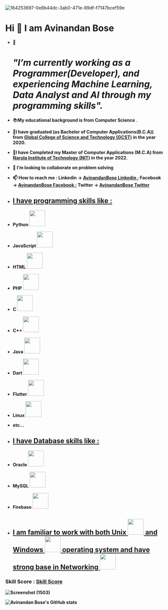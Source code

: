 
![164253697-0e8b44dc-3ab0-471e-89df-f7147bcef59e](https://user-images.githubusercontent.com/38869235/165821072-3037dc49-befa-4c20-b9db-8f6af23c5024.jpeg)

 <h1>Hi 👋 I am Avinandan Bose</h1>
 
- 👀 <h1><i><strong>"I’m  currently working as a Programmer(Developer), and experiencing Machine Learning, Data Analyst and AI through my programming skills".</h1></i></strong>

- 📚<b><strong>My educational background is from Computer Science</strong> </b> .

- 🏢<b><strong>I have graduated (as Bachelor of Computer Applications(B.C.A)) from <a href = "http://www.gcstnadia.org/">Global College of Science and Technology (GCST)</a> in the year 2020.
  
- 🏢I have Completed my Master of Computer Applications (M.C.A) from <a href = "https://www.nit.ac.in/">Narula Institute of Technology (NIT)</a> in the year 2022.

- 💞️ I’m looking to collaborate on problem solving

- 📫 How to reach me : **Linkedin** → <a href = "https://www.linkedin.com/in/avinandan-bose-07592110a/"> AvinandanBose Linkedin </a> ; **Facebook** → <a href = "https://www.facebook.com/avinandan.bose.963/"> AvinandanBose Facebook </a> ; 
 **Twitter** → <a href = "https://twitter.com/Avinandan_Bose_"> AvinandanBose Twitter </a>
 
 - <h2><u>I have  programming skills like :</u></h2>
 
 - Python        <img src="https://cdn-icons-png.flaticon.com/512/919/919852.png" width="50" height="50"> 
 
 - JavaScript  <img src="https://icon-library.com/images/javascript-icon-png/javascript-icon-png-23.jpg" width="50" height="50">
 
 - HTML <img src="https://cdn-icons-png.flaticon.com/512/919/919827.png" width="50" height="50">
 
 - PHP <img src="https://www.php.net/images/logos/new-php-logo.svg" width="50" height="50">
 
 - C <img src="https://cdn.icon-icons.com/icons2/2415/PNG/512/c_original_logo_icon_146611.png" width="50" height="50">
 
 - C++ <img src="https://user-images.githubusercontent.com/42747200/46140125-da084900-c26d-11e8-8ea7-c45ae6306309.png" width="50" height="50">
 
 - Java <img src="https://cdn-icons-png.flaticon.com/512/226/226777.png" width="50" height="50">
 
 - Dart <img src="https://user-images.githubusercontent.com/26507463/53453892-49908900-3a04-11e9-9dce-77ed3d694326.png" width="50" height="50">
 
 - Flutter <img src="https://www.esearchlogix.com/images/flutter.jpg" width="50" height="50">
 
 - Linux <img src="https://cdn-icons-png.flaticon.com/512/518/518713.png" width="50" height="50">
 
 - etc...
 
 - <h2><u>I have  Database skills like :</u></h2>
 
 - Oracle <img src="https://icon-library.com/images/oracle-icon/oracle-icon-22.jpg" width="50" height="50">
 
 - MySQL <img src="https://upload.wikimedia.org/wikipedia/commons/thumb/b/b2/Database-mysql.svg/1200px-Database-mysql.svg.png" width="50" height="50">
 
 - Firebase <img src="https://cdn4.iconfinder.com/data/icons/google-i-o-2016/512/google_firebase-2-512.png" width="50" height="50">
 
  - <h2><u>I am familiar to work with both Unix <img src="https://cdn2.iconfinder.com/data/icons/picons-basic-2/57/basic2-207_shell_unix_code-512.png" width="50" height="50"> and Windows <img src="https://cdn-icons-png.flaticon.com/512/906/906308.png" width="50" height="50"> operating system and have strong base in Networking <img src="https://thumbs.dreamstime.com/b/people-network-icon-vector-illustration-white-background-people-network-icon-132087552.jpg" width="50" height="50"></u></h2>
 
 
 <h3>Skill Score : <a href = "https://global.findy-code.io/?h=QUHlaaOR8IWMy&fr=skill_share">Skill Score</a></h3>
 

 
![Screenshot (1503)](https://user-images.githubusercontent.com/38869235/191126804-531df6b8-6af0-4aaf-af3b-241610a77919.png)

 
 ![Avinandan Bose's GitHub stats](https://github-readme-stats.vercel.app/api?username=AvinandanBose&theme=dark&show_icons=true)

<!---
AvinandanBose/AvinandanBose is a ✨ special ✨ repository because its `README.md` (this file) appears on your GitHub profile.
You can click the Preview link to take a look at your changes.
--->
